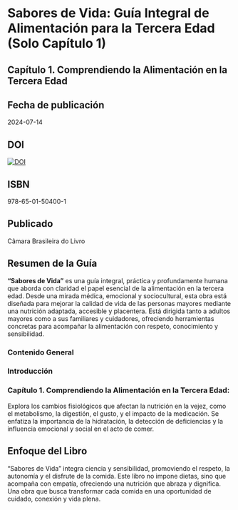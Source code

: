 # Sabores de Vida: Guía Integral de Alimentación para la Tercera Edad (Solo Capítulo 1)

## Capítulo 1. Comprendiendo la Alimentación en la Tercera Edad

## Fecha de publicación

2024-07-14

## DOI

[![DOI](https://zenodo.org/badge/DOI/10.5281/zenodo.15558586.svg)](https://doi.org/10.5281/zenodo.15558586)

## ISBN

978-65-01-50400-1

## Publicado

Câmara Brasileira do Livro

## Resumen de la Guía

**“Sabores de Vida”** es una guía integral, práctica y profundamente humana que aborda con claridad el papel esencial de la alimentación en la tercera edad. Desde una mirada médica, emocional y sociocultural, esta obra está diseñada para mejorar la calidad de vida de las personas mayores mediante una nutrición adaptada, accesible y placentera. Está dirigida tanto a adultos mayores como a sus familiares y cuidadores, ofreciendo herramientas concretas para acompañar la alimentación con respeto, conocimiento y sensibilidad.
### Contenido General

### Introducción

### Capítulo 1. Comprendiendo la Alimentación en la Tercera Edad:

Explora los cambios fisiológicos que afectan la nutrición en la vejez, como el metabolismo, la digestión, el gusto, y el impacto de la medicación. Se enfatiza la importancia de la hidratación, la detección de deficiencias y la influencia emocional y social en el acto de comer.


## Enfoque del Libro

“Sabores de Vida” integra ciencia y sensibilidad, promoviendo el respeto, la autonomía y el disfrute de la comida. Este libro no impone dietas, sino que acompaña con empatía, ofreciendo una nutrición que abraza y dignifica. Una obra que busca transformar cada comida en una oportunidad de cuidado, conexión y vida plena.

